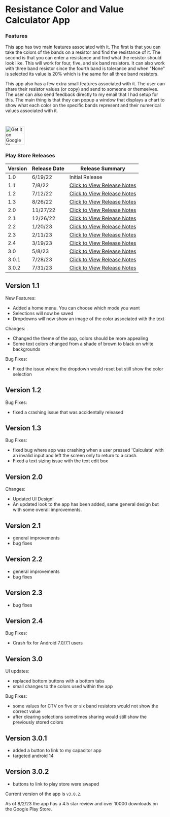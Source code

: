 # Resistance Color and Value Calculator App

### Features

This app has two main features associated with it. 
The first is that you can take the colors of the bands on a resistor and find the resistance of it.
The second is that you can enter a resistance and find what the resistor should look like.
This will work for four, five, and six band resistors. 
It can also work with three band resistor since the fourth band is tolerance and when "None" is selected its value is 20% which is the same for all three band resistors.

This app also has a few extra small features associated with it. The user can share their resistor values (or copy) and send to someone or themselves. The user can also 
send feedback directly to my email that I had setup for this. The main thing is that they can popup a window that displays a chart to show what each color on the 
specific bands represent and their numerical values associated with it.
# 
<a href="https://play.google.com/store/apps/details?id=com.brandoncano.resistancecalculator" target="_blank">
  <img alt="Get it on Google Play"
       src="https://play.google.com/intl/en_us/badges/images/generic/en-play-badge.png" height="60"/>
</a>

### Play Store Releases

| Version | Release Date | Release Summary                             |
|---------|--------------|---------------------------------------------|
| 1.0     | 6/19/22      | Initial Release                             |
| 1.1     | 7/8/22       | [Click to View Release Notes](#version-11)  |
| 1.2     | 7/12/22      | [Click to View Release Notes](#version-12)  |
| 1.3     | 8/26/22      | [Click to View Release Notes](#version-13)  |
| 2.0     | 11/27/22     | [Click to View Release Notes](#version-20)  |
| 2.1     | 12/26/22     | [Click to View Release Notes](#version-21)  |
| 2.2     | 1/20/23      | [Click to View Release Notes](#version-22)  |
| 2.3     | 2/11/23      | [Click to View Release Notes](#version-23)  |
| 2.4     | 3/19/23      | [Click to View Release Notes](#version-24)  |
| 3.0     | 5/8/23       | [Click to View Release Notes](#version-30)  |
| 3.0.1   | 7/28/23      | [Click to View Release Notes](#version-301) | 
| 3.0.2   | 7/31/23      | [Click to View Release Notes](#version-302) | 

## Version 1.1

New Features:
 - Added a home menu. You can choose which mode you want
 - Selections will now be saved
 - Dropdowns will now show an image of the color associated with the text

Changes:
 - Changed the theme of the app, colors should be more appealing
 - Some text colors changed from a shade of brown to black on white backgrounds

Bug Fixes:
 - Fixed the issue where the dropdown would reset but still show the color selection

## Version 1.2

Bug Fixes:
 - fixed a crashing issue that was accidentally released

## Version 1.3

Bug Fixes:
 - fixed bug where app was crashing when a user pressed 'Calculate' with an invalid input and left the screen only to return to a crash.
 - Fixed a text sizing issue with the text edit box
 
## Version 2.0

Changes:
 - Updated UI Design!
 - An updated look to the app has been added, same general design but with some overall improvements.

## Version 2.1

 - general improvements
 - bug fixes

## Version 2.2

 - general improvements
 - bug fixes
 
## Version 2.3

 - bug fixes
 
## Version 2.4

Bug Fixes:
 - Crash fix for Android 7.0/7.1 users 

## Version 3.0

UI updates:
 - replaced bottom buttons with a bottom tabs
 - small changes to the colors used within the app

Bug Fixes:
 - some values for CTV on five or six band resistors would not show the correct value
 - after clearing selections sometimes sharing would still show the previously stored colors

## Version 3.0.1
 - added a button to link to my capacitor app
 - targeted android 14

## Version 3.0.2
 - buttons to link to play store were swaped

Current version of the app is `v3.0.2`.

As of 8/2/23 the app has a 4.5 star review and over 10000 downloads on the Google Play Store.
